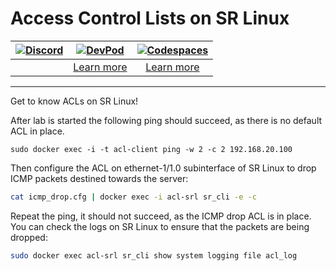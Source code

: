 # Access Control Lists on SR Linux

| [![Discord][discord-svg]](https://discord.gg/tZvgjQ6PZf) | [![DevPod][devpod-svg]][devpod-url] | [![Codespaces][codespaces-svg]][codespaces-url] |
| :--------------------------------------------------------: | :---------------------------------------------------------------------------------------: | :----------------------------------------------------------------------------------------------------------------------------------------------------------------: |
|                                                          | [Learn more](https://containerlab.dev/macos/#devpod)                                                         | [Learn more](https://containerlab.dev/manual/codespaces)                                                                                                         |

---

Get to know ACLs on SR Linux!

After lab is started the following ping should succeed, as there is no default ACL in place.

```
sudo docker exec -i -t acl-client ping -w 2 -c 2 192.168.20.100
```

Then configure the ACL on ethernet-1/1.0 subinterface of SR Linux to drop ICMP packets destined towards the server:

```bash
cat icmp_drop.cfg | docker exec -i acl-srl sr_cli -e -c
```

Repeat the ping, it should not succeed, as the ICMP drop ACL is in place. You can check the logs on SR Linux to ensure that the packets are being dropped:

```bash
sudo docker exec acl-srl sr_cli show system logging file acl_log
```

[discord-svg]: https://gitlab.com/rdodin/pics/-/wikis/uploads/b822984bc95d77ba92d50109c66c7afe/join-discord-btn.svg
[devpod-svg]: https://gitlab.com/rdodin/pics/-/wikis/uploads/dfc36636ecaa60f3e70340686d5800db/open-in-devpod-btn.svg
[codespaces-svg]: https://gitlab.com/rdodin/pics/-/wikis/uploads/80546a8c7cda8bb14aa799d26f55bd83/run-codespaces-btn.svg
[codespaces-url]: https://codespaces.new/srl-labs/srl-acl-lab?quickstart=1&devcontainer_path=.devcontainer%2Fdocker-in-docker%2Fdevcontainer.json
[devpod-url]: https://devpod.sh/open#https://github.com/srl-labs/srl-acl-lab
